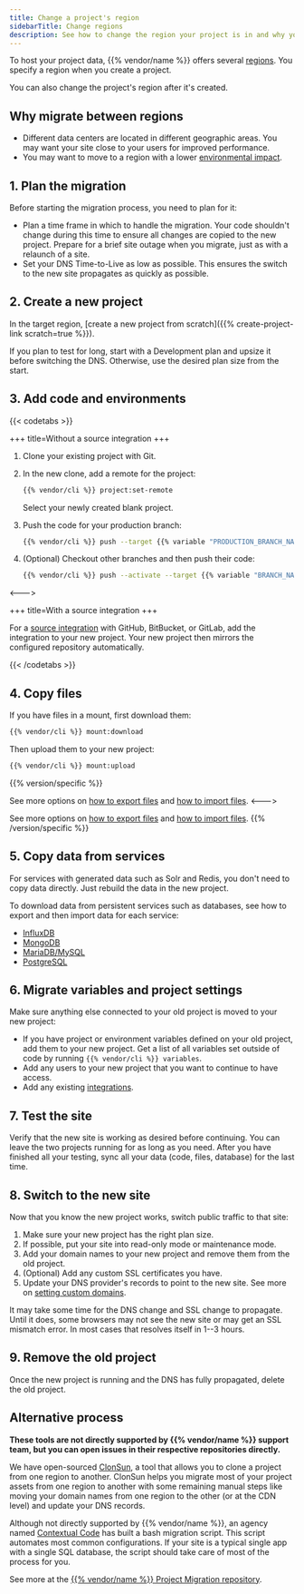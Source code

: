 ```yaml
---
title: Change a project's region
sidebarTitle: Change regions
description: See how to change the region your project is in and why you might want to do so.
---
```


To host your project data, {{% vendor/name %}} offers several [regions](/development/regions.md).
You specify a region when you create a project.

You can also change the project's region after it's created.

## Why migrate between regions

- Different data centers are located in different geographic areas.
  You may want your site close to your users for improved performance.
- You may want to move to a region with a lower [environmental impact](/development/regions.md#environmental-impact).

## 1. Plan the migration

Before starting the migration process, you need to plan for it:

- Plan a time frame in which to handle the migration.
  Your code shouldn't change during this time to ensure all changes are copied to the new project.
  Prepare for a brief site outage when you migrate, just as with a relaunch of a site.
- Set your DNS Time-to-Live as low as possible.
  This ensures the switch to the new site propagates as quickly as possible.

## 2. Create a new project

In the target region, [create a new project from scratch]({{% create-project-link scratch=true %}}).

If you plan to test for long, start with a Development plan and upsize it before switching the DNS.
Otherwise, use the desired plan size from the start.

## 3. Add code and environments

{{< codetabs >}}

+++
title=Without a source integration
+++

1. Clone your existing project with Git.
2. In the new clone, add a remote for the project:

   ```bash
   {{% vendor/cli %}} project:set-remote
   ```

   Select your newly created blank project.

3. Push the code for your production branch:

   ```bash
   {{% vendor/cli %}} push --target {{% variable "PRODUCTION_BRANCH_NAME" %}}
   ```

4. (Optional) Checkout other branches and then push their code:

   ```bash
   {{% vendor/cli %}} push --activate --target {{% variable "BRANCH_NAME" %}} --parent {{% variable "PRODUCTION_BRANCH_NAME" %}}
   ```

<--->

+++
title=With a source integration
+++

For a [source integration](/integrations/source/_index.md) with GitHub, BitBucket, or GitLab,
add the integration to your new project.
Your new project then mirrors the configured repository automatically.

{{< /codetabs >}}

## 4. Copy files

If you have files in a mount, first download them:

```bash
{{% vendor/cli %}} mount:download
```

Then upload them to your new project:

```bash
{{% vendor/cli %}} mount:upload
```

{{% version/specific %}}
<!-- Platform.sh -->
See more options on [how to export files](/learn/tutorials/exporting.md)
and [how to import files](/learn/tutorials/migrating.md#5-import-data).
<--->
<!-- Version 2 -->
See more options on [how to export files](/learn/tutorials/exporting.md)
and [how to import files](/learn/tutorials/migrating/from-psh.md#5-import-data).
{{% /version/specific %}}

## 5. Copy data from services

For services with generated data such as Solr and Redis, you don't need to copy data directly.
Just rebuild the data in the new project.

To download data from persistent services such as databases,
see how to export and then import data for each service:

- [InfluxDB](/add-services/influxdb.md#export-data)
- [MongoDB](/add-services/mongodb.md#exporting-data)
- [MariaDB/MySQL](/add-services/mysql/_index.md#exporting-data)
- [PostgreSQL](/add-services/postgresql.md#exporting-data)

## 6. Migrate variables and project settings

Make sure anything else connected to your old project is moved to your new project:

- If you have project or environment variables defined on your old project, add them to your new project.
  Get a list of all variables set outside of code by running `{{% vendor/cli %}} variables`.
- Add any users to your new project that you want to continue to have access.
- Add any existing [integrations](/integrations/_index.md).

## 7. Test the site

Verify that the new site is working as desired before continuing.
You can leave the two projects running for as long as you need.
After you have finished all your testing, sync all your data (code, files, database) for the last time.

## 8. Switch to the new site

Now that you know the new project works, switch public traffic to that site:

1. Make sure your new project has the right plan size.
2. If possible, put your site into read-only mode or maintenance mode.
3. Add your domain names to your new project and remove them from the old project.
4. (Optional) Add any custom SSL certificates you have.
5. Update your DNS provider's records to point to the new site. See more on [setting custom domains](/domains/steps/_index.md).

It may take some time for the DNS change and SSL change to propagate.
Until it does, some browsers may not see the new site or may get an SSL mismatch error.
In most cases that resolves itself in 1--3 hours.

## 9. Remove the old project

Once the new project is running and the DNS has fully propagated, delete the old project.

## Alternative process

**These tools are not directly supported by {{% vendor/name %}} support team, but you can open issues in their respective repositories directly.**

We have open-sourced [ClonSun](https://github.com/upsun/clonsun), a tool that allows you to clone a project from one region to another.
ClonSun helps you migrate most of your project assets from one region to another with some remaining manual steps like moving your domain names from 
one region to the other (or at the CDN level) and update your DNS records.

Although not directly supported by {{% vendor/name %}},
an agency named [Contextual Code](https://www.contextualcode.com/) has built a bash migration script.
This script automates most common configurations.
If your site is a typical single app with a single SQL database,
the script should take care of most of the process for you.

See more at the [{{% vendor/name %}} Project Migration repository](https://gitlab.com/contextualcode/platformsh-migration).
